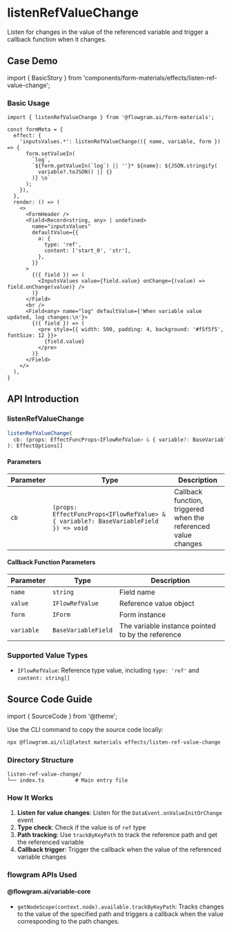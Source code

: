 # listenRefValueChange

Listen for changes in the value of the referenced variable and trigger a callback function when it changes.

## Case Demo

import { BasicStory } from 'components/form-materials/effects/listen-ref-value-change';

### Basic Usage

<BasicStory />

```tsx pure title="form-meta.tsx"
import { listenRefValueChange } from '@flowgram.ai/form-materials';

const formMeta = {
  effect: {
    'inputsValues.*': listenRefValueChange(({ name, variable, form }) => {
      form.setValueIn(
        `log`,
        `${form.getValueIn(`log`) || ''}* ${name}: ${JSON.stringify(
          variable?.toJSON() || {}
        )} \n`
      );
    }),
  },
  render: () => (
    <>
      <FormHeader />
      <Field<Record<string, any> | undefined>
        name="inputsValues"
        defaultValue={{
          a: {
            type: 'ref',
            content: ['start_0', 'str'],
          },
        }}
      >
        {({ field }) => (
          <InputsValues value={field.value} onChange={(value) => field.onChange(value)} />
        )}
      </Field>
      <br />
      <Field<any> name="log" defaultValue={'When variable value updated, log changes:\n'}>
        {({ field }) => (
          <pre style={{ width: 500, padding: 4, background: '#f5f5f5', fontSize: 12 }}>
            {field.value}
          </pre>
        )}
      </Field>
    </>
  ),
}
```

## API Introduction

### listenRefValueChange

```typescript
listenRefValueChange(
  cb: (props: EffectFuncProps<IFlowRefValue> & { variable?: BaseVariableField }) => void
): EffectOptions[]
```

#### Parameters

| Parameter | Type | Description |
|---|---|---|
| `cb` | `(props: EffectFuncProps<IFlowRefValue> & { variable?: BaseVariableField }) => void` | Callback function, triggered when the referenced value changes |

#### Callback Function Parameters

| Parameter | Type | Description |
|---|---|---|
| `name` | `string` | Field name |
| `value` | `IFlowRefValue` | Reference value object |
| `form` | `IForm` | Form instance |
| `variable` | `BaseVariableField` | The variable instance pointed to by the reference |

### Supported Value Types

* `IFlowRefValue`: Reference type value, including `type: 'ref'` and `content: string[]`

## Source Code Guide

import { SourceCode } from '@theme';

<SourceCode href="https://github.com/bytedance/flowgram.ai/tree/main/packages/materials/form-materials/src/effects/listen-ref-value-change" />

Use the CLI command to copy the source code locally:

```bash
npx @flowgram.ai/cli@latest materials effects/listen-ref-value-change
```

### Directory Structure

```
listen-ref-value-change/
└── index.ts          # Main entry file
```

### How It Works

1. **Listen for value changes**: Listen for the `DataEvent.onValueInitOrChange` event
2. **Type check**: Check if the value is of `ref` type
3. **Path tracking**: Use `trackByKeyPath` to track the reference path and get the referenced variable
4. **Callback trigger**: Trigger the callback when the value of the referenced variable changes

### flowgram APIs Used

#### @flowgram.ai/variable-core

* `getNodeScope(context.node).available.trackByKeyPath`: Tracks changes to the value of the specified path and triggers a callback when the value corresponding to the path changes.
